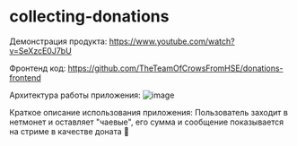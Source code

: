 # collecting-donations

Демонстрация продукта:
https://www.youtube.com/watch?v=SeXzcE0J7bU

Фронтенд код:
https://github.com/TheTeamOfCrowsFromHSE/donations-frontend

Архитектура работы приложения:
![image](https://user-images.githubusercontent.com/47922037/201515528-6e6901aa-5ba2-4531-bcce-12fbffbf196b.png)

Краткое описание использования приложения:
Пользователь заходит в нетмонет и оставляет "чаевые", его сумма и сообщение показывается на стриме в качестве доната 🍩
